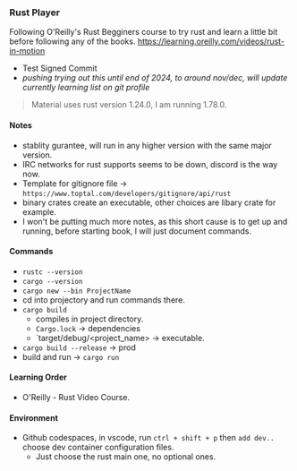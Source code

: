 ### Rust Player

Following O'Reilly's Rust Begginers course to try rust and
learn a little bit before following any of the books.
https://learning.oreilly.com/videos/rust-in-motion

- Test Signed Commit
- _pushing trying out this until end of 2024, to around nov/dec, will update currently learning list on git profile_

> Material uses rust version 1.24.0, I am running 1.78.0.

#### Notes

- stablity gurantee, will run in any higher version with the same major version.
- IRC networks for rust supports seems to be down, discord is the way now.
- Template for gitignore file -> `https://www.toptal.com/developers/gitignore/api/rust`
- binary crates create an executable, other choices are libary crate for example.
- I won't be putting much more notes, as this short cause is to get up and running, before starting book, I will just document commands.

#### Commands

- `rustc --version`
- `cargo --version`
- `cargo new --bin ProjectName`
- cd into projectory and run commands there.
- `cargo build`
  - compiles in project directory.
  - `Cargo.lock` -> dependencies
  - `target/debug/<project_name> -> executable.
- `cargo build --release` -> prod
- build and run -> `cargo run`

#### Learning Order

- O'Reilly - Rust Video Course.

#### Environment

- Github codespaces, in vscode, run `ctrl + shift + p` then `add dev..` choose dev container configuration files.
  - Just choose the rust main one, no optional ones.

